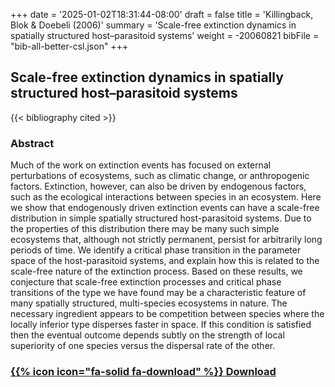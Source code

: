 +++
date = '2025-01-02T18:31:44-08:00'
draft = false
title = 'Killingback, Blok & Doebeli (2006)'
summary = 'Scale-free extinction dynamics in spatially structured host–parasitoid systems'
weight = -20060821
bibFile = "bib-all-better-csl.json"
+++
<!-- Must include "bib" in filename: https://labs.loupbrun.ca/hugo-cite/usage/ -->

## Scale-free extinction dynamics in spatially structured host–parasitoid systems

<!--  
{{< cite "killingbackScalefree2006" >}}
 -->
{{< bibliography cited >}}


### Abstract

Much of the work on extinction events has focused on external perturbations of ecosystems, such as climatic change, or anthropogenic factors. Extinction, however, can also be driven by endogenous factors, such as the ecological interactions between species in an ecosystem. Here we show that endogenously driven extinction events can have a scale-free distribution in simple spatially structured host-parasitoid systems. Due to the properties of this distribution there may be many such simple ecosystems that, although not strictly permanent, persist for arbitrarily long periods of time. We identify a critical phase transition in the parameter space of the host-parasitoid systems, and explain how this is related to the scale-free nature of the extinction process. Based on these results, we conjecture that scale-free extinction processes and critical phase transitions of the type we have found may be a characteristic feature of many spatially structured, multi-species ecosystems in nature. The necessary ingredient appears to be competition between species where the locally inferior type disperses faster in space. If this condition is satisfied then the eventual outcome depends subtly on the strength of local superiority of one species versus the dispersal rate of the other. 


### [{{% icon icon="fa-solid fa-download" %}} Download](../killingback06.pdf)
